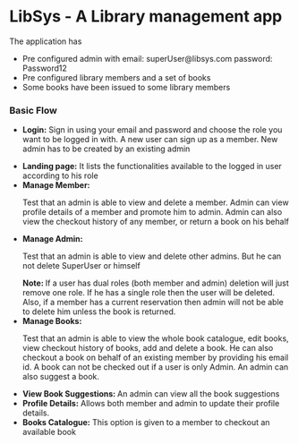 # LibSys - A Library management app
<title>CSC 517 - Project 1</title>

The application has
<ul>
<li>Pre configured admin with email: superUser@libsys.com password: Password12</li>
<li>Pre configured library members and a set of books</li>
<li>Some books have been issued to some library members</li>
</ul>
<h3>Basic Flow</h3>
<ul>
<li><p><b>Login:</b> Sign in using your email and password and choose the role you want to be logged in with. A new user can sign up as a member. New admin has to be created by an existing admin</p></li>
<li><b>Landing page:</b> It lists the functionalities available to the logged in user according to his role</li>
<li><b>Manage Member:</b>
<p>Test that an admin is able to view and delete a member. Admin can view profile details of a member and promote him to admin. Admin can also view the checkout history of any member, or return a book on his behalf</p></li>
<li><b>Manage Admin:</b>
<p>Test that an admin is able to view and delete other admins. But he can not delete SuperUser or himself</p></li>
<b>Note: </b>If a user has dual roles (both member and admin) deletion will just remove one role. If he has a single role then the user will be deleted. Also, if a member has a current reservation then admin will not be able to delete him unless the book is returned.
<li><b>Manage Books:</b>
<p>Test that an admin is able to view the whole book catalogue, edit books, view checkout history of books, add and delete a book. He can also checkout a book on behalf of an existing member by providing his email id. A book can not be checked out if a user is only Admin. An admin can also suggest a book.</p></li>
<li><b>View Book Suggestions: </b>An admin can view all the book suggestions</li>
<li><b>Profile Details:</b> Allows both member and admin to update their profile details.</li>
<li><b>Books Catalogue:</b> This option is given to a member to checkout an available book</li>
</ul>
